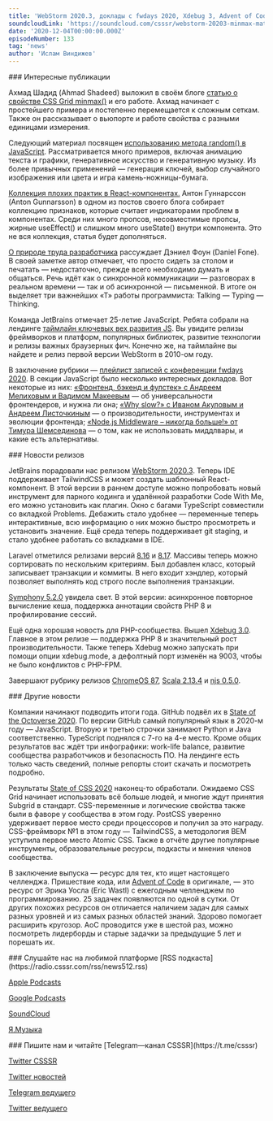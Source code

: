 ```yaml
---
title: 'WebStorm 2020.3, доклады с fwdays 2020, Xdebug 3, Advent of Code, статистика от GitHub и State of CSS.'
soundcloudLink: 'https://soundcloud.com/csssr/webstorm-20203-minmax-mathrandom-v-js-fwdays-2020-advent-of-code-octoverse-i-state-of-css'
date: '2020-12-04T00:00:00.000Z'
episodeNumber: 133
tag: 'news'
author: 'Ислам Виндижев'
---
```


<ParagraphWithImage imageName="manWithLaptop" imageSide="right">
  ### Интересные публикации

  Ахмад Шадид (Ahmad Shadeed) выложил в своём блоге [статью о свойстве CSS Grid minmax()](https://ishadeed.com/article/css-grid-minmax/) и его работе. Ахмад начинает с простейшего примера и постепенно перемещается к сложным сеткам. Также он рассказывает о вьюпорте и работе свойства с разными единицами измерения.
</ParagraphWithImage>

  Следующий материал посвящен [использованию метода random() в JavaScript](https://css-tricks.com/lots-of-ways-to-use-math-random-in-javascript/). Рассматривается много примеров, включая анимацию текста и графики, генеративное искусство и генеративную музыку. Из более привычных применений — генерация ключей, выбор случайного изображения или цвета и игра камень-ножницы-бумага.

  [Коллекция плохих практик в React-компонентах.](https://antongunnarsson.com/react-component-code-smells/) Антон Гуннарссон (Anton Gunnarsson) в одном из постов своего блога собирает коллекцию признаков, которые считает индикаторами проблем в компонентах. Среди них много пропсов, несовместимые пропсы, жирные useEffect() и слишком много useState() внутри компонента. Это не вся коллекция, статья будет дополняться.

  [О природе труда разработчика](https://daniel.fone.net.nz/blog/2020/10/21/talking-typing-thinking-software-is-not-a-desk-job/) рассуждает Дэниел Фоун (Daniel Fone). В своей заметке автор отмечает, что просто сидеть за столом и печатать — недостаточно, прежде всего  необходимо думать и общаться. Речь идёт как о синхронной коммуникации — разговорах в реальном времени — так и об асинхронной — письменной. В итоге он выделяет три важнейших «Т» работы программиста: Talking — Typing — Thinking.

  Команда JetBrains отмечает 25-летие JavaScript. Ребята собрали на лендинге [таймлайн ключевых вех развития JS](https://www.jetbrains.com/lp/javascript-25/). Вы увидите релизы фреймворков и платформ, популярных библиотек, развитие технологии и релизы важных браузерных фич. Конечно же, на таймлайне вы найдете и релиз первой версии WebStorm в 2010-ом году.

  В заключение рубрики — [плейлист записей с конференции fwdays 2020](https://www.youtube.com/playlist?list=PLPcgQFk9n9y8WQ3dEeBByarIVaoaZm03W). В секции JavaScript было несколько интересных докладов. Вот некоторые из них: [«Фронтенд, бэкенд и фулстек» с Андреем Мелиховым и Вадимом Макеевым](https://www.youtube.com/watch?v=hExS0b_4XfM) — об универсальности фронтендеров, и нужна ли она; [«Why slow?» с Иваном Акуловым и Андреем Листочкиным](https://www.youtube.com/watch?v=NzYSPNnEmXY) — о производительности, инструментах и эволюции фронтенда; [«Node.js Middleware – никогда больше!» от Тимура Шемсединова](https://www.youtube.com/watch?v=RS8x73z4csI) — о том, как не использовать миддлвары, и какие есть альтернативы.

<ParagraphWithImage imageName="laptopNews" imageSide="right">
  ### Новости релизов

  JetBrains порадовали нас релизом [WebStorm 2020.3](https://habr.com/ru/company/JetBrains/blog/529708/). Теперь IDE поддерживает TailwindCSS и может создать шаблонный React-компонент. В этой версии в раннем доступе можно попробовать новый инструмент для парного кодинга и удалённой разработки Code With Me, его можно установить как плагин. Окно с багами TypeScript совместили со вкладкой Problems. Дебажить стало удобнее — переменные теперь интерактивные, всю информацию о них можно быстро просмотреть и установить значение. Ещё среда теперь поддерживает git staging, и стало удобнее работать со вкладками в IDE.
</ParagraphWithImage>

  Laravel отметился релизами версий [8.16](https://laravel-news.com/laravel-8-16-0) и [8.17](https://laravel-news.com/laravel-8-17-0). Массивы теперь можно сортировать по нескольким критериям. Был добавлен класс, который записывает транзакции и коммиты. В него входит хэндлер, который позволяет выполнять код строго после выполнения транзакции.

  [Symphony 5.2.0](https://symfony.com/blog/symfony-5-2-0-released) увидела свет. В этой версии: асинхронное повторное вычисление кеша, поддержка аннотации свойств PHP 8 и профилирование сессий.

  Ещё одна хорошая новость для PHP-сообщества. Вышел [Xdebug 3.0](https://xdebug.org/announcements/2020-11-25). Главное в этом релизе — поддержка PHP 8 и значительный рост производительности. Также теперь Xdebug можно запускать при помощи опции xdebug.mode, а дефолтный порт изменён на 9003, чтобы не было конфликтов с PHP-FPM.

  Завершают рубрику релизов [ChromeOS 87](https://chromereleases.googleblog.com/2020/11/stable-channel-update-for-chrome-os_30.html), [Scala 2.13.4](https://github.com/scala/scala/releases/tag/v2.13.4) и [njs 0.5.0](http://nginx.org/en/docs/njs/changes.html#njs0.5.0).

<ParagraphWithImage imageName="laptopDialog" imageSide="right">
  ### Другие новости

  Компании начинают подводить итоги года. GitHub подвёл их в [State of the Octoverse 2020](https://octoverse.github.com/). По версии GitHub самый популярный язык в 2020-м году — JavaScript. Вторую и третью строчки занимают Python и Java соответственно. TypeScript поднялся с 7-го на 4-е место. Кроме общих результатов вас ждёт три инфографики: work-life balance, развитие сообщества разработчиков и безопасность ПО. На лендинге есть только часть сведений, полные репорты стоит скачать и посмотреть подробно.
</ParagraphWithImage>

Результаты [State of CSS 2020](https://2020.stateofcss.com/) наконец-то обработали. Ожидаемо CSS Grid начинает использовать всё больше людей, и многие ждут принятия Subgrid в стандарт. CSS-переменные и логические свойства также были в фаворе у сообщества в этом году. PostCSS уверенно удерживает первое место среди процессоров и получил за это награду. CSS-фреймворк №1 в этом году — TailwindCSS, а методология BEM уступила первое место Atomic CSS. Также в отчёте другие популярные инструменты, образовательные ресурсы, подкасты и мнения членов сообщества.

В заключение выпуска — ресурс для тех, кто ищет настоящего челленджа. Пришествие кода, или [Advent of Code](https://adventofcode.com/) в оригинале, — это ресурс от Эрика Уосла (Eric Wastl) с ежегодным челленджем по программированию. 25 задачек появляются по одной в сутки. От других похожих ресурсов он отличается наличием задач для самых разных уровней и из самых разных областей знаний. Здорово помогает расширить кругозор. AoC проводится уже в шестой раз, можно посмотреть лидерборды и старые задачки за предыдущие 5 лет и порешать их.

<Note>
  ### Слушайте нас на любимой платформе
  [RSS подкаста](https://radio.csssr.com/rss/news512.rss)

  [Apple Podcasts](https://podcasts.apple.com/us/podcast/id1370045815)

  [Google Podcasts](https://podcasts.google.com/?feed=aHR0cHM6Ly9yYWRpby5jc3Nzci5jb20vcnNzL25ld3M1MTIucnNz&ep=14)

  [SoundCloud](https://soundcloud.com/csssr/sets/512-news)

  [Я.Музыка](https://music.yandex.ru/album/7040324/track/54795992)
</Note>

<Note>
  ### Пишите нам и читайте
  [Telegram—канал CSSSR](https://t.me/csssr)

  [Twitter CSSSR](https://twitter.com/csssr_dev)

  [Twitter новостей](https://twitter.com/csssr_news)

  [Telegram ведущего](https://t.me/Vindizh)

  [Twitter ведущего](https://twitter.com/Vindizh)
</Note>
